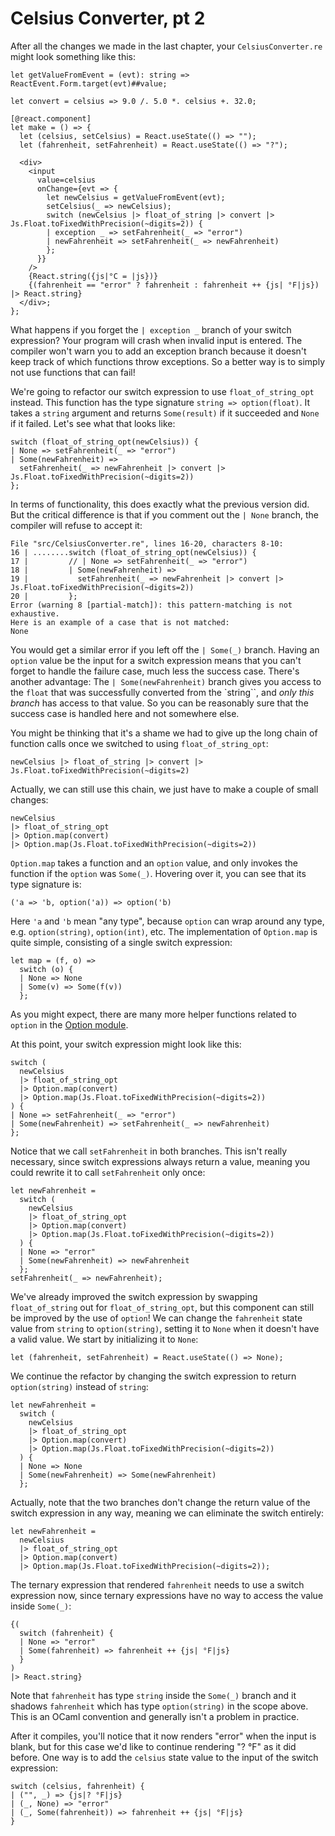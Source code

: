 # Celsius Converter, pt 2

After all the changes we made in the last chapter, your `CelsiusConverter.re`
might look something like this:

```reasonml
let getValueFromEvent = (evt): string => ReactEvent.Form.target(evt)##value;

let convert = celsius => 9.0 /. 5.0 *. celsius +. 32.0;

[@react.component]
let make = () => {
  let (celsius, setCelsius) = React.useState(() => "");
  let (fahrenheit, setFahrenheit) = React.useState(() => "?");

  <div>
    <input
      value=celsius
      onChange={evt => {
        let newCelsius = getValueFromEvent(evt);
        setCelsius(_ => newCelsius);
        switch (newCelsius |> float_of_string |> convert |> Js.Float.toFixedWithPrecision(~digits=2)) {
        | exception _ => setFahrenheit(_ => "error")
        | newFahrenheit => setFahrenheit(_ => newFahrenheit)
        };
      }}
    />
    {React.string({js|°C = |js})}
    {(fahrenheit == "error" ? fahrenheit : fahrenheit ++ {js| °F|js}) |> React.string}
  </div>;
};
```

What happens if you forget the `| exception _` branch of your switch expression?
Your program will crash when invalid input is entered. The compiler won't warn
you to add an exception branch because it doesn't keep track of which functions
throw exceptions. So a better way is to simply not use functions that can fail!

We're going to refactor our switch expression to use `float_of_string_opt`
instead. This function has the type signature `string => option(float)`. It
takes a `string` argument and returns `Some(result)` if it succeeded and `None`
if it failed. Let's see what that looks like:

```reasonml
switch (float_of_string_opt(newCelsius)) {
| None => setFahrenheit(_ => "error")
| Some(newFahrenheit) =>
  setFahrenheit(_ => newFahrenheit |> convert |> Js.Float.toFixedWithPrecision(~digits=2))
};
```

In terms of functionality, this does exactly what the previous version did. But
the critical difference is that if you comment out the `| None` branch, the
compiler will refuse to accept it:

```
File "src/CelsiusConverter.re", lines 16-20, characters 8-10:
16 | ........switch (float_of_string_opt(newCelsius)) {
17 |         // | None => setFahrenheit(_ => "error")
18 |         | Some(newFahrenheit) =>
19 |           setFahrenheit(_ => newFahrenheit |> convert |> Js.Float.toFixedWithPrecision(~digits=2))
20 |         };
Error (warning 8 [partial-match]): this pattern-matching is not exhaustive.
Here is an example of a case that is not matched:
None
```

You would get a similar error if you left off the `| Some(_)` branch. Having an
`option` value be the input for a switch expression means that you can't forget
to handle the failure case, much less the success case. There's another
advantage: The `| Some(newFahrenheit)` branch gives you access to the `float`
that was successfully converted from the `string``, and *only this branch* has
access to that value. So you can be reasonably sure that the success case is
handled here and not somewhere else.

You might be thinking that it's a shame we had to give up the long chain of
function calls once we switched to using `float_of_string_opt`:

```reasonml
newCelsius |> float_of_string |> convert |> Js.Float.toFixedWithPrecision(~digits=2)
```

Actually, we can still use this chain, we just have to make a couple of small
changes:

```reasonml
newCelsius
|> float_of_string_opt
|> Option.map(convert)
|> Option.map(Js.Float.toFixedWithPrecision(~digits=2))
```

`Option.map` takes a function and an `option` value, and only invokes the
function if the `option` was `Some(_)`. Hovering over it, you can see that its
type signature is:

```
('a => 'b, option('a)) => option('b)
```

Here `'a` and `'b` mean "any type", because `option` can wrap around any type,
e.g. `option(string)`, `option(int)`, etc. The implementation of `Option.map` is
quite simple, consisting of a single switch expression:

```reasonml
let map = (f, o) =>
  switch (o) {
  | None => None
  | Some(v) => Some(f(v))
  };
```

As you might expect, there are many more helper functions related to `option` in
the [Option module](todo).

At this point, your switch expression might look like this:

```reasonml
switch (
  newCelsius
  |> float_of_string_opt
  |> Option.map(convert)
  |> Option.map(Js.Float.toFixedWithPrecision(~digits=2))
) {
| None => setFahrenheit(_ => "error")
| Some(newFahrenheit) => setFahrenheit(_ => newFahrenheit)
};
```

Notice that we call `setFahrenheit` in both branches. This isn't really
necessary, since switch expressions always return a value, meaning you could
rewrite it to call `setFahrenheit` only once:

```reasonml
let newFahrenheit =
  switch (
    newCelsius
    |> float_of_string_opt
    |> Option.map(convert)
    |> Option.map(Js.Float.toFixedWithPrecision(~digits=2))
  ) {
  | None => "error"
  | Some(newFahrenheit) => newFahrenheit
  };
setFahrenheit(_ => newFahrenheit);
```

We've already improved the switch expression by swapping `float_of_string` out
for `float_of_string_opt`, but this component can still be improved by the use
of `option`! We can change the `fahrenheit` state value from `string` to
`option(string)`, setting it to `None` when it doesn't have a valid value. We
start by initializing it to `None`:

```reasonml
let (fahrenheit, setFahrenheit) = React.useState(() => None);
```

We continue the refactor by changing the switch expression to return
`option(string)`  instead of `string`:

```reasonml
let newFahrenheit =
  switch (
    newCelsius
    |> float_of_string_opt
    |> Option.map(convert)
    |> Option.map(Js.Float.toFixedWithPrecision(~digits=2))
  ) {
  | None => None
  | Some(newFahrenheit) => Some(newFahrenheit)
  };
```

Actually, note that the two branches don't change the return value of the switch
expression in any way, meaning we can eliminate the switch entirely:

```reasonml
let newFahrenheit =
  newCelsius
  |> float_of_string_opt
  |> Option.map(convert)
  |> Option.map(Js.Float.toFixedWithPrecision(~digits=2));
```

The ternary expression that rendered `fahrenheit` needs to use a switch
expression now, since ternary expressions have no way to access the value inside
`Some(_)`:

```reasonml
{(
  switch (fahrenheit) {
  | None => "error"
  | Some(fahrenheit) => fahrenheit ++ {js| °F|js}
  }
)
|> React.string}
```

Note that `fahrenheit` has type `string` inside the `Some(_)` branch and it
shadows `fahrenheit` which has type `option(string)` in the scope above. This is
an OCaml convention and generally isn't a problem in practice.

After it compiles, you'll notice that it now renders "error" when the input is
blank, but for this case we'd like to continue rendering "? °F" as it did
before. One way is to add the `celsius` state value to the input of the switch
expression:

```reasonml
switch (celsius, fahrenheit) {
| ("", _) => {js|? °F|js}
| (_, None) => "error"
| (_, Some(fahrenheit)) => fahrenheit ++ {js| °F|js}
}
```
